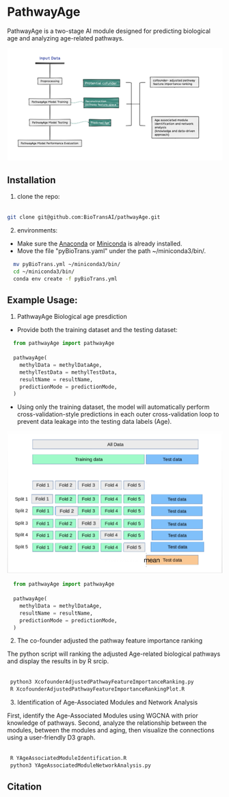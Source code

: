PathwayAge
==============

PathwayAge is a two-stage AI module designed for predicting biological age and analyzing age-related pathways.

 ![](Image/pathwayAgeProcess.png)

Installation
------------------- 


1. clone the repo:
 
```bash

git clone git@github.com:BioTransAI/pathwayAge.git

```
2. environments:
  - Make sure the  [Anaconda](https://www.anaconda.com/products/individual)  or [Miniconda](https://docs.conda.io/projects/miniconda/en/latest/) is already installed.  <br>
  - Move the file "pyBioTrans.yaml" under the path ~/miniconda3/bin/. <br>

  ```bash
    mv pyBioTrans.yml ~/miniconda3/bin/
    cd ~/miniconda3/bin/
    conda env create -f pyBioTrans.yml
  ```


Example Usage:
------------------- 

1. PathwayAge Biological age presdiction   
  - Provide both the training dataset and the testing dataset:

  ```python
    from pathwayAge import pathwayAge
    
    pathwayAge(
      methylData = methylDataAge,
      methylTestData = methylTestData,
      resultName = resultName,
      predictionMode = predictionMode,
    )

  ```

  - Using only the training dataset, the model will automatically perform cross-validation-style predictions in each outer cross-validation loop to prevent  data leakage into the testing data labels (Age).

  ![](Image/crossValidation.png)

  ```python
    from pathwayAge import pathwayAge
    
    pathwayAge(
      methylData = methylDataAge,
      resultName = resultName,
      predictionMode = predictionMode,
    )

  ```

2. The co-founder adjusted the pathway feature importance ranking

The python script will ranking the adjusted Age-related biological pathways and display the results in by R srcip.

  ```bash 
  
   python3 XcofounderAdjustedPathwayFeatureImportanceRanking.py
   R XcofounderAdjustedPathwayFeatureImportanceRankingPlot.R

  ```

3. Identification of Age-Associated Modules and Network Analysis

First, identify the Age-Associated Modules using WGCNA with prior knowledge of pathways.
Second, analyze the relationship between the modules, between the modules and aging, then visualize the connections using a user-friendly D3 graph.


  ```bash 

   R YAgeAssociatedModuleIdentification.R
   python3 YAgeAssociatedModuleNetworkAnalysis.py

  ```


Citation
------------------- 

 
